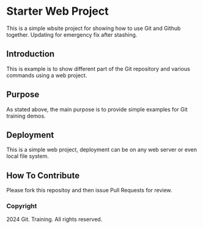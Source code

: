 # Starter Web Project

This is a simple wbsite project for showing how to use Git and Github together. Updating for emergency fix after stashing.

## Introduction

This is example is to show different part of the Git repository and various commands using a web project.

## Purpose

As stated above, the main purpose is to provide simple examples for Git training demos.

## Deployment

This is a simple web project, deployment can be on any web server or even local file system.

## How To Contribute

Please fork this repositoy and then issue Pull Requests for review.

### Copyright

2024 Git. Training. All rights reserved.